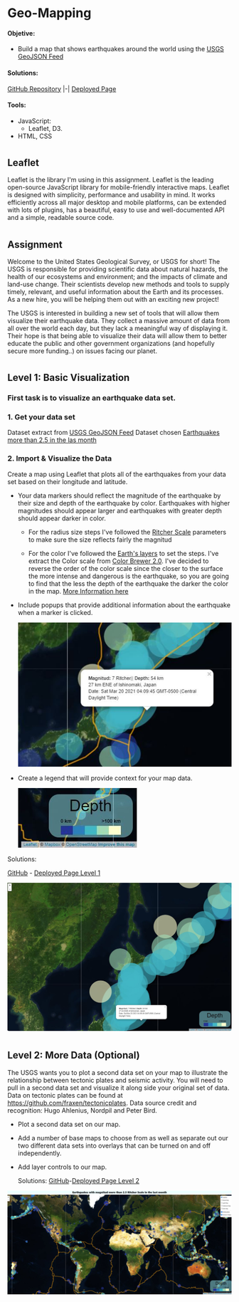 # Geo-Mapping
   #### Objetive:
   - Build a map that shows earthquakes around the world using the [USGS GeoJSON Feed](http://earthquake.usgs.gov/earthquakes/feed/v1.0/geojson.php)
   #### Solutions:
   [GitHub Repository](https://github.com/LF-Ruiz/leaflet-challenge) |-|
   [Deployed Page](https://lf-ruiz.github.io/leaflet-challenge/)

   #### Tools:
   - JavaScript:
      - Leaflet, D3.
   - HTML, CSS
#
## Leaflet
Leaflet is the library I'm using in this assignment. Leaflet is the leading open-source JavaScript library for mobile-friendly interactive maps. Leaflet is designed with simplicity, performance and usability in mind. It works efficiently across all major desktop and mobile platforms, can be extended with lots of plugins, has a beautiful, easy to use and well-documented API and a simple, readable source code.
#
## Assignment
Welcome to the United States Geological Survey, or USGS for short! The USGS is responsible for providing scientific data about natural hazards, the health of our ecosystems and environment; and the impacts of climate and land-use change. Their scientists develop new methods and tools to supply timely, relevant, and useful information about the Earth and its processes. As a new hire, you will be helping them out with an exciting new project!

The USGS is interested in building a new set of tools that will allow them visualize their earthquake data. They collect a massive amount of data from all over the world each day, but they lack a meaningful way of displaying it. Their hope is that being able to visualize their data will allow them to better educate the public and other government organizations (and hopefully secure more funding..) on issues facing our planet.
#

## Level 1: Basic Visualization

### First task is to visualize an earthquake data set.

### 1. **Get your data set**
   Dataset extract from [USGS GeoJSON Feed](http://earthquake.usgs.gov/earthquakes/feed/v1.0/geojson.php)
   Dataset chosen [Earthquakes more than 2.5 in the las month](https://earthquake.usgs.gov/earthquakes/feed/v1.0/summary/2.5_month.geojson)


### 2. **Import & Visualize the Data**

   Create a map using Leaflet that plots all of the earthquakes from your data set based on their longitude and latitude.

   * Your data markers should reflect the magnitude of the earthquake by their size and  depth of the earthquake by color. Earthquakes with higher magnitudes should appear larger and earthquakes with greater depth should appear darker in color.

      - For the radius size steps I've followed the [Ritcher Scale](http://www.geo.mtu.edu/UPSeis/magnitude.html) parameters to make sure the size reflects fairly the magnitud

      - For the color I've followed the [Earth's layers](https://en.wikipedia.org/wiki/Structure_of_Earth) to set the steps.
      I've extract the Color scale from [Color Brewer 2.0](https://colorbrewer2.org/#type=sequential&scheme=YlGnBu&n=5).
      I've decided to reverse the order of the color scale since the closer to the surface the more intense and dangerous is the earthquake, 
      so you are going to find that the less the depth of the earthquake the darker the color in the map. [More Information here](https://www.usgs.gov/natural-hazards/earthquake-hazards/science/earthquake-magnitude-energy-release-and-shaking-intensity?qt-science_center_objects=0#qt-science_center_objects)

   * Include popups that provide additional information about the earthquake when a marker is clicked.
   
      ![PopUp](./images/popUp.jpg)


   * Create a legend that will provide context for your map data.
   
      ![Legend](./images/legend.jpg)


   Solutions:

   [GitHub](https://github.com/LF-Ruiz/leaflet-challenge/blob/main/Level1/static/js/level1.js) - [Deployed Page Level 1](https://lf-ruiz.github.io/leaflet-challenge/Level1/index.html)

   ![Level1](./images/level1.jpg)
#
## Level 2: More Data (Optional)

The USGS wants you to plot a second data set on your map to illustrate the relationship between tectonic plates and seismic activity. You will need to pull in a second data set and visualize it along side your original set of data. Data on tectonic plates can be found at <https://github.com/fraxen/tectonicplates>. Data source credit and recognition: Hugo Ahlenius, Nordpil and Peter Bird.

* Plot a second data set on our map.

* Add a number of base maps to choose from as well as separate out our two different data sets into overlays that can be turned on and off independently.

* Add layer controls to our map.

   Solutions: [GitHub](https://github.com/LF-Ruiz/leaflet-challenge/blob/main/static/js/logic.js)-[Deployed Page Level 2](https://lf-ruiz.github.io/leaflet-challenge/)

![LevelTwoPicture](./images/level2.jpg)
#
